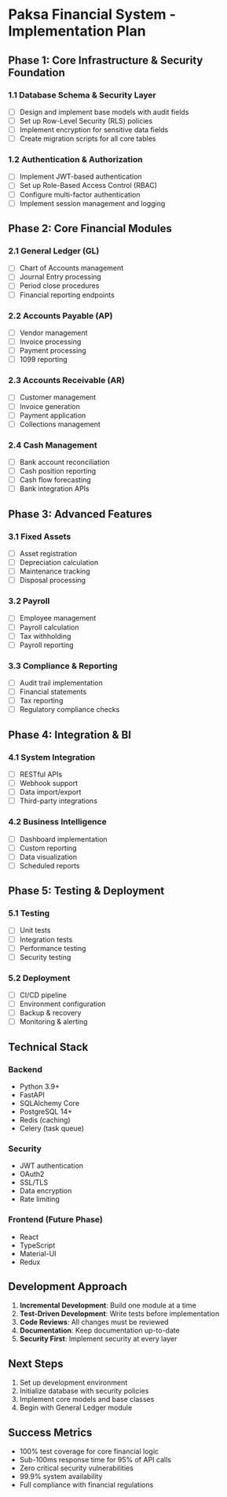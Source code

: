 # Paksa Financial System - Implementation Plan

## Phase 1: Core Infrastructure & Security Foundation

### 1.1 Database Schema & Security Layer
- [ ] Design and implement base models with audit fields
- [ ] Set up Row-Level Security (RLS) policies
- [ ] Implement encryption for sensitive data fields
- [ ] Create migration scripts for all core tables

### 1.2 Authentication & Authorization
- [ ] Implement JWT-based authentication
- [ ] Set up Role-Based Access Control (RBAC)
- [ ] Configure multi-factor authentication
- [ ] Implement session management and logging

## Phase 2: Core Financial Modules

### 2.1 General Ledger (GL)
- [ ] Chart of Accounts management
- [ ] Journal Entry processing
- [ ] Period close procedures
- [ ] Financial reporting endpoints

### 2.2 Accounts Payable (AP)
- [ ] Vendor management
- [ ] Invoice processing
- [ ] Payment processing
- [ ] 1099 reporting

### 2.3 Accounts Receivable (AR)
- [ ] Customer management
- [ ] Invoice generation
- [ ] Payment application
- [ ] Collections management

### 2.4 Cash Management
- [ ] Bank account reconciliation
- [ ] Cash position reporting
- [ ] Cash flow forecasting
- [ ] Bank integration APIs

## Phase 3: Advanced Features

### 3.1 Fixed Assets
- [ ] Asset registration
- [ ] Depreciation calculation
- [ ] Maintenance tracking
- [ ] Disposal processing

### 3.2 Payroll
- [ ] Employee management
- [ ] Payroll calculation
- [ ] Tax withholding
- [ ] Payroll reporting

### 3.3 Compliance & Reporting
- [ ] Audit trail implementation
- [ ] Financial statements
- [ ] Tax reporting
- [ ] Regulatory compliance checks

## Phase 4: Integration & BI

### 4.1 System Integration
- [ ] RESTful APIs
- [ ] Webhook support
- [ ] Data import/export
- [ ] Third-party integrations

### 4.2 Business Intelligence
- [ ] Dashboard implementation
- [ ] Custom reporting
- [ ] Data visualization
- [ ] Scheduled reports

## Phase 5: Testing & Deployment

### 5.1 Testing
- [ ] Unit tests
- [ ] Integration tests
- [ ] Performance testing
- [ ] Security testing

### 5.2 Deployment
- [ ] CI/CD pipeline
- [ ] Environment configuration
- [ ] Backup & recovery
- [ ] Monitoring & alerting

## Technical Stack

### Backend
- Python 3.9+
- FastAPI
- SQLAlchemy Core
- PostgreSQL 14+
- Redis (caching)
- Celery (task queue)

### Security
- JWT authentication
- OAuth2
- SSL/TLS
- Data encryption
- Rate limiting

### Frontend (Future Phase)
- React
- TypeScript
- Material-UI
- Redux

## Development Approach

1. **Incremental Development**: Build one module at a time
2. **Test-Driven Development**: Write tests before implementation
3. **Code Reviews**: All changes must be reviewed
4. **Documentation**: Keep documentation up-to-date
5. **Security First**: Implement security at every layer

## Next Steps

1. Set up development environment
2. Initialize database with security policies
3. Implement core models and base classes
4. Begin with General Ledger module

## Success Metrics

- 100% test coverage for core financial logic
- Sub-100ms response time for 95% of API calls
- Zero critical security vulnerabilities
- 99.9% system availability
- Full compliance with financial regulations
